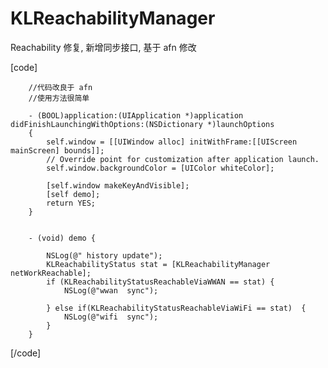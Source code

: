 KLReachabilityManager
=====================

Reachability 修复, 新增同步接口, 基于 afn 修改


[code]

		//代码改良于 afn
		//使用方法很简单
		
		- (BOOL)application:(UIApplication *)application didFinishLaunchingWithOptions:(NSDictionary *)launchOptions
		{
		    self.window = [[UIWindow alloc] initWithFrame:[[UIScreen mainScreen] bounds]];
		    // Override point for customization after application launch.
		    self.window.backgroundColor = [UIColor whiteColor];
		    
		    [self.window makeKeyAndVisible];
		    [self demo];
		    return YES;
		}
		
		
		- (void) demo {
		
		    NSLog(@" history update");
		    KLReachabilityStatus stat = [KLReachabilityManager netWorkReachable];
		    if (KLReachabilityStatusReachableViaWWAN == stat) {
		        NSLog(@"wwan  sync");
		        
		    } else if(KLReachabilityStatusReachableViaWiFi == stat)  {
		        NSLog(@"wifi  sync");
		    }
		}

[/code]

